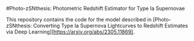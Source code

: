 #Photo-zSNthesis: Photometric Redshift Estimator for Type Ia Supernovae

This repository contains the code for the model described in [Photo-zSNthesis: Converting Type Ia Supernova Lightcurves to Redshift Estimates via Deep Learning][https://arxiv.org/abs/2305.11869].
